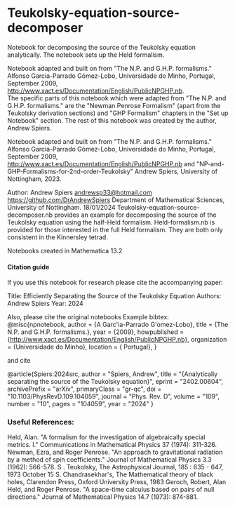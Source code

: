 # Teukolsky-equation-source-decomposer

Notebook for decomposing the source of the Teukolsky equation analytically. The notebook sets up the Held formalism.
 
Notebook adapted and built on from "The N.P. and G.H.P. formalisms."  Alfonso García-Parrado Gómez-Lobo, Universidade do Minho, Portugal, September 2009, http://www.xact.es/Documentation/English/PublicNPGHP.nb.  
The specific parts of this notebook which were adapted from "The N.P. and G.H.P. formalisms." are the "Newman Penrose Formalism" (apart from the Teukolsky derivation sections) and "GHP Formalism" chapters in the "Set up Notebook" section. The rest of this notebook was created by the author, Andrew Spiers.

Notebook adapted and built on from "The N.P. and G.H.P. formalisms."  Alfonso García-Parrado Gómez-Lobo, Universidade do Minho, Portugal, September 2009, http://www.xact.es/Documentation/English/PublicNPGHP.nb and "NP-and-GHP-Formalisms-for-2nd-order-Teukolsky" Andrew Spiers, University of Nottingham, 2023.


Author: Andrew Spiers
andrewsp33@hotmail.com
https://github.com/DrAndrewSpiers
Department of Mathematical Sciences, University of Nottingham.
18/01/2024
Teukolsky-equation-source-decomposer.nb provides an example for decomposing the source of the Teukolsky equation using the half-Held formalism.
Held-formalism.nb is provided for those interested in the full Held formalism. They are both only consistent in the Kinnersley tetrad.


Notebooks created in Mathematica 13.2


####  Citation guide

If you use this notebook for research please cite the accompanying paper:

Title: Efficiently Separating the Source of the Teukolsky Equation
Authors: Andrew Spiers
Year: 2024

Also, please cite the original notebooks Example bibtex:
@misc{npnotebook,
author = {A Garc\'ia-Parrado G\'omez-Lobo},
title = {The N.P. and G.H.P. formalisms.},
year = {2009},
howpublished = {http://www.xact.es/Documentation/English/PublicNPGHP.nb},
organization = {Universidade do Minho},
location = { Portugal},
}

and cite 

@article{Spiers:2024src,
    author = "Spiers, Andrew",
    title = "{Analytically separating the source of the Teukolsky equation}",
    eprint = "2402.00604",
    archivePrefix = "arXiv",
    primaryClass = "gr-qc",
    doi = "10.1103/PhysRevD.109.104059",
    journal = "Phys. Rev. D",
    volume = "109",
    number = "10",
    pages = "104059",
    year = "2024"
}

###  Useful References:

Held, Alan. "A formalism for the investigation of algebraically special metrics. I." Communications in Mathematical Physics 37 (1974): 311-326.
Newman, Ezra, and Roger Penrose. "An approach to gravitational radiation by a method of spin coefficients." Journal of Mathematical Physics 3.3 (1962): 566-578.
S . Teukolsky, The Astrophysical Journal, 185 : 635 - 647, 1973 October 15
S. Chandrasekhar's, The Mathematical theory of black holes, Clarendon Press, Oxford University Press, 1983
Geroch, Robert, Alan Held, and Roger Penrose. "A space-time calculus based on pairs of null directions." Journal of Mathematical Physics 14.7 (1973): 874-881.
